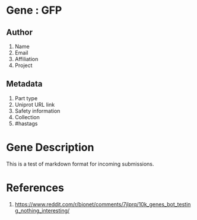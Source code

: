 # Gene : GFP

## Author
1. Name
2. Email
3. Affiliation
4. Project

## Metadata
1. Part type
2. Uniprot URL link
3. Safety information
4. Collection
5. #hastags

# Gene Description
This is a test of markdown format for incoming submissions. 

# References
1. https://www.reddit.com/r/bionet/comments/7jlprq/10k_genes_bot_testing_nothing_interesting/

